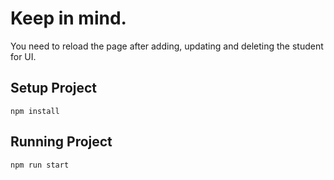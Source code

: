 # Keep in mind.
You need to reload the page after adding, updating and deleting the student for UI.

## Setup Project
```
npm install 
```

## Running Project

```
npm run start
```

